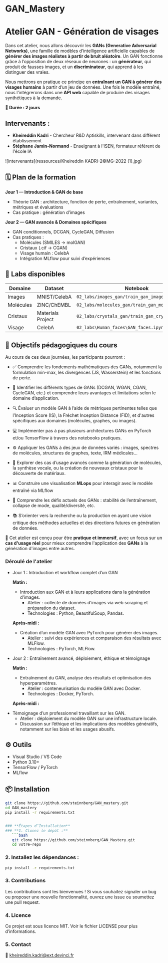 # GAN_Mastery

# Atelier GAN - Génération de visages

Dans cet atelier, nous allons découvrir les **GANs (Generative Adversarial Networks)**, une famille de modèles d’intelligence artificielle capables de **générer des images réalistes à partir de bruit aléatoire**. Un GAN fonctionne grâce à l’opposition de deux réseaux de neurones : un **générateur**, qui produit de fausses images, et un **discriminateur**, qui apprend à les distinguer des vraies.

Nous mettrons en pratique ce principe en **entraînant un GAN à générer des visages humains** à partir d’un jeu de données. Une fois le modèle entraîné, nous l’intégrerons dans une **API web** capable de produire des visages synthétiques à la demande.



**📅 Durée : 2 jours** 

## **Intervenants :**  
- **Kheireddin Kadri** - Chercheur R&D Aptiskills, intervenant dans différent établissement
- **Stéphane Jamin-Normand** - Enseignant à l'ISEN, formateur référent de l'école IA

![intervenants](ressources/Kheireddin KADRI-2©MG-2022 (1).jpg)

## 🗓️ Plan de la formation

**Jour 1 — Introduction & GAN de base**
- Théorie GAN : architecture, fonction de perte, entraînement, variantes, métriques et évaluations
- Cas pratique : génération d’images

**Jour 2 — GAN avancés & Domaines spécifiques**
- GAN conditionnels, DCGAN, CycleGAN, Diffusion
- Cas pratiques :
  - Molécules (SMILES → molGAN)
  - Cristaux (.cif → CGAN)
  - Visage humain : CelebA
  - Intégration MLflow pour suivi d’expériences

## 🧪 Labs disponibles

| Domaine      | Dataset         | Notebook                          |
|--------------|-----------------|-----------------------------------|
| Images       | MNIST/CelebA    | `02_labs/images_gan/train_gan_images.ipynb` |
| Molécules    | ZINC/ChEMBL     | `02_labs/molecules_gan/train_gan_molecules.ipynb` |
| Cristaux     | Materials Project | `02_labs/crystals_gan/train_gan_crystals.ipynb` |
| Visage       | CelebA            | `02_labs\Human_faces\GAN_faces.ipynb` |


## 🎯 Objectifs pédagogiques du cours
Au cours de ces deux journées, les participants pourront :

- ✅ Comprendre les fondements mathématiques des GANs, notamment la formulation min-max, les divergences (JS, Wasserstein) et les fonctions de perte.

- 🧠 Identifier les différents types de GANs (DCGAN, WGAN, CGAN, CycleGAN, etc.) et comprendre leurs avantages et limitations selon le domaine d’application.

- 🔍 Évaluer un modèle GAN à l’aide de métriques pertinentes telles que l’Inception Score (IS), la Fréchet Inception Distance (FID), et d'autres spécifiques aux domaines (molécules, graphes, ou images).

- 💻 Implémenter pas à pas plusieurs architectures GANs en PyTorch et/ou TensorFlow à travers des notebooks pratiques.

- ⚙️ Appliquer les GANs à des jeux de données variés : images, spectres de molécules, structures de graphes, texte, IRM médicales…

- 🚀 Explorer des cas d’usage avancés comme la génération de molécules, la synthèse vocale, ou la création de nouveaux cristaux pour la découverte de matériaux.
 
- 📊 Construire une visualisation **MLops** pour interagir avec le modèle entraîné via MLflow 

- 🧩 Comprendre les défis actuels des GANs : stabilité de l’entraînement, collapse de mode, qualité/diversité, etc.

- 📚 S’orienter vers la recherche ou la production en ayant une vision critique des méthodes actuelles et des directions futures en génération de données.


📌 Cet atelier est conçu pour être **pratique et immersif**, avec un focus sur un **cas d'usage réel** pour mieux comprendre l'application des **GANs** à la génération d'images entre autres. 

### Déroulé de l'atelier

- Jour 1 : Introduction et workflow complet d’un GAN

  **Matin :**
  
  * Introduction aux GAN et à leurs applications dans la génération d’images.
    - Atelier : collecte de données d’images via web scraping et préparation du dataset.
    - Technologies : Python, BeautifulSoup, Pandas.

  **Après-midi :**
 
  * Création d’un modèle GAN avec PyTorch pour générer des images.
    - Atelier : suivi des expériences et comparaison des résultats avec MLFlow.
    - Technologies : PyTorch, MLFlow.

- Jour 2 : Entraînement avancé, déploiement, éthique et témoignage

  **Matin :**
  
  * Entraînement du GAN, analyse des résultats et optimisation des hyperparamètres.
    - Atelier : conteneurisation du modèle GAN avec Docker.
    - Technologies : Docker, PyTorch.

  **Après-midi :**

 * Témoignage d’un professionnel travaillant sur les GAN.
    - Atelier : déploiement du modèle GAN sur une infrastructure locale.
    - Discussion sur l’éthique et les implications des modèles génératifs, notamment sur les biais et les usages abusifs.



## ⚙️ Outils

- Visual Studio / VS Code
- Python 3.10+
- TensorFlow / PyTorch
- MLflow

## 📦 Installation

```bash
git clone https://github.com/steinnberg/GAN_mastery.git
cd GAN_mastery
pip install -r requirements.txt


### **Étapes d’Installation**
### **1. Clonez le dépôt :**
   ```bash
   git clone https://github.com/steinnberg/GAN_Mastery.git
   cd votre-repo
  ```

### **2. Installez les dépendances :**
```bash
pip install -r requirements.txt
````



### **3. Contributions**
Les contributions sont les bienvenues !
Si vous souhaitez signaler un bug ou proposer une nouvelle fonctionnalité, ouvrez une issue ou soumettez une pull request.


### **4. Licence**
Ce projet est sous licence MIT. Voir le fichier LICENSE pour plus d’informations.

### **5. Contact**
📧 kheireddin.kadri@ext.devinci.fr

